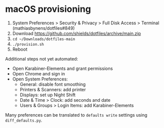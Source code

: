 # macOS provisioning

1. System Preferences > Security & Privacy > Full Disk Access > Terminal (mathiasbynens/dotfiles#849)
2. Download https://github.com/shields/dotfiles/archive/main.zip
3. `cd ~/Downloads/dotfiles-main`
4. `./provision.sh`
5. Reboot

Additional steps not yet automated:

- Open Karabiner-Elements and grant permissions
- Open Chrome and sign in
- Open System Preferences:
  - General: disable font smoothing
  - Printers & Scanners: add printer
  - Displays: set up Night Shift
  - Date & Time > Clock: add seconds and date
  - Users & Groups > Login Items: add Karabiner-Elements

Many preferences can be translated to `defaults write` settings using
`diff_defaults.py`.
